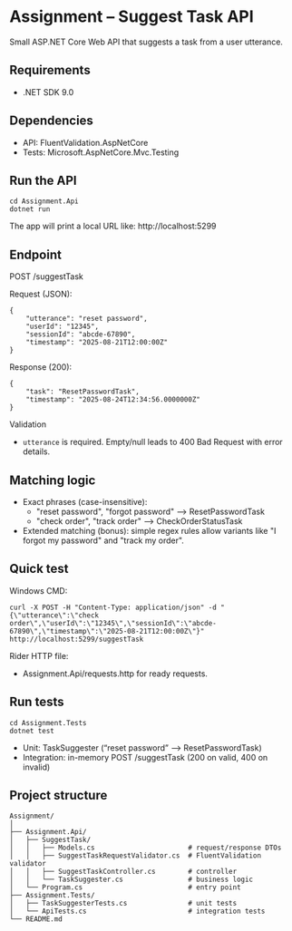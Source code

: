 # Assignment – Suggest Task API

Small ASP.NET Core Web API that suggests a task from a user utterance.

## Requirements
- .NET SDK 9.0

## Dependencies
- API: FluentValidation.AspNetCore
- Tests: Microsoft.AspNetCore.Mvc.Testing

## Run the API
```
cd Assignment.Api
dotnet run
```

The app will print a local URL like: http://localhost:5299

## Endpoint
POST /suggestTask

Request (JSON):
```
{
    "utterance": "reset password",
    "userId": "12345",
    "sessionId": "abcde-67890",
    "timestamp": "2025-08-21T12:00:00Z"
}
```

Response (200):
```
{
    "task": "ResetPasswordTask",
    "timestamp": "2025-08-24T12:34:56.0000000Z"
}
```

Validation
- `utterance` is required. Empty/null leads to 400 Bad Request with error details.

## Matching logic
- Exact phrases (case-insensitive):
    - "reset password", "forgot password" --> ResetPasswordTask
    - "check order", "track order" --> CheckOrderStatusTask
- Extended matching (bonus): simple regex rules allow variants like "I forgot my password" and "track my order".

## Quick test

Windows CMD:
```
curl -X POST -H "Content-Type: application/json" -d "{\"utterance\":\"check order\",\"userId\":\"12345\",\"sessionId\":\"abcde-67890\",\"timestamp\":\"2025-08-21T12:00:00Z\"}" http://localhost:5299/suggestTask
```

Rider HTTP file:
- Assignment.Api/requests.http for ready requests.

## Run tests
```
cd Assignment.Tests
dotnet test
```
- Unit: TaskSuggester (“reset password” --> ResetPasswordTask)
- Integration: in-memory POST /suggestTask (200 on valid, 400 on invalid)

## Project structure
```
Assignment/
│
├── Assignment.Api/
│   ├── SuggestTask/
│   │   ├── Models.cs                       # request/response DTOs
│   │   ├── SuggestTaskRequestValidator.cs  # FluentValidation validator
│   │   ├── SuggestTaskController.cs        # controller
│   │   └── TaskSuggester.cs                # business logic
│   └── Program.cs                          # entry point
├── Assignment.Tests/
│   ├── TaskSuggesterTests.cs               # unit tests
│   └── ApiTests.cs                         # integration tests
└── README.md
```